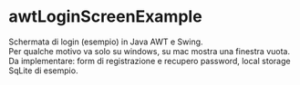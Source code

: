 # awtLoginScreenExample
Schermata di login (esempio) in Java AWT e Swing.  
Per qualche motivo va solo su windows, su mac mostra una finestra vuota.   
Da implementare: form di registrazione e recupero password, local storage SqLite di esempio.
